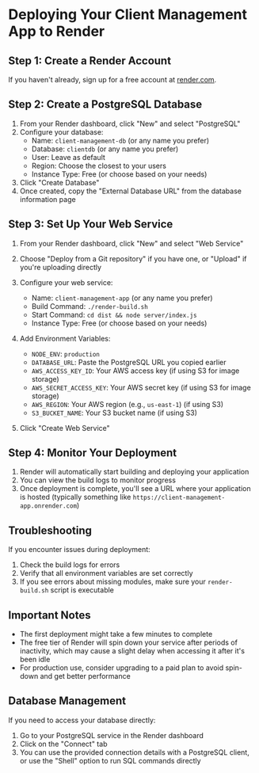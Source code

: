 # Deploying Your Client Management App to Render

## Step 1: Create a Render Account
If you haven't already, sign up for a free account at [render.com](https://render.com).

## Step 2: Create a PostgreSQL Database

1. From your Render dashboard, click "New" and select "PostgreSQL"
2. Configure your database:
   - Name: `client-management-db` (or any name you prefer)
   - Database: `clientdb` (or any name you prefer)
   - User: Leave as default
   - Region: Choose the closest to your users
   - Instance Type: Free (or choose based on your needs)
3. Click "Create Database"
4. Once created, copy the "External Database URL" from the database information page

## Step 3: Set Up Your Web Service

1. From your Render dashboard, click "New" and select "Web Service"
2. Choose "Deploy from a Git repository" if you have one, or "Upload" if you're uploading directly
3. Configure your web service:
   - Name: `client-management-app` (or any name you prefer)
   - Build Command: `./render-build.sh`
   - Start Command: `cd dist && node server/index.js`
   - Instance Type: Free (or choose based on your needs)

4. Add Environment Variables:
   - `NODE_ENV`: `production`
   - `DATABASE_URL`: Paste the PostgreSQL URL you copied earlier
   - `AWS_ACCESS_KEY_ID`: Your AWS access key (if using S3 for image storage)
   - `AWS_SECRET_ACCESS_KEY`: Your AWS secret key (if using S3 for image storage)
   - `AWS_REGION`: Your AWS region (e.g., `us-east-1`) (if using S3)
   - `S3_BUCKET_NAME`: Your S3 bucket name (if using S3)

5. Click "Create Web Service"

## Step 4: Monitor Your Deployment

1. Render will automatically start building and deploying your application
2. You can view the build logs to monitor progress
3. Once deployment is complete, you'll see a URL where your application is hosted (typically something like `https://client-management-app.onrender.com`)

## Troubleshooting

If you encounter issues during deployment:

1. Check the build logs for errors
2. Verify that all environment variables are set correctly
3. If you see errors about missing modules, make sure your `render-build.sh` script is executable

## Important Notes

- The first deployment might take a few minutes to complete
- The free tier of Render will spin down your service after periods of inactivity, which may cause a slight delay when accessing it after it's been idle
- For production use, consider upgrading to a paid plan to avoid spin-down and get better performance

## Database Management

If you need to access your database directly:

1. Go to your PostgreSQL service in the Render dashboard
2. Click on the "Connect" tab
3. You can use the provided connection details with a PostgreSQL client, or use the "Shell" option to run SQL commands directly